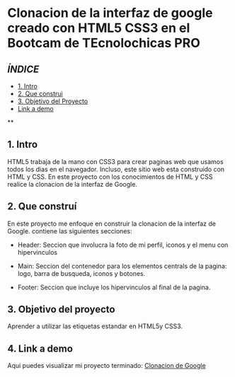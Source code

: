 # Clonacion de la interfaz de google creado con HTML5 CSS3 en el Bootcam de TEcnolochicas PRO


## *ÍNDICE*

* [1. Intro](https://github.com/Dmep09/Clonacion_google/blob/main/README.md#1-intro)
* [2. Que construi](https://github.com/Dmep09/Clonacion_google/blob/main/README.md#2-que-constru%C3%AD)
* [3. Objetivo del Proyecto](https://github.com/Dmep09/Clonacion_google/blob/main/README.md#3-objetivo-del-proyecto)
* [Link a demo](https://github.com/Dmep09/Clonacion_google/blob/main/README.md#4-link-a-demo)

**
## 1. Intro 
HTML5 trabaja de la mano con CSS3 para crear paginas web que usamos todos los dias en el navegador. Incluso, este sitio web esta construido con HTML y CSS. En este proyecto con los conocimientos de HTML y CSS realice la clonacion de la interfaz de Google. 


## 2. Que construí
En este proyecto me enfoque en construir la clonacion de la interfaz de Google. 
contiene las siguientes secciones: 

* Header: Seccion que involucra la foto de mi perfil, iconos y  el menu con hipervinculos

* Main: Seccion del contenedor para los elementos centrals de la pagina: logo, barra de busqueda, iconos y botones. 

* Footer: Seccion que incluye los hipervinculos al final de la pagina. 

## 3. Objetivo del proyecto 
Aprender a utilizar las etiquetas estandar en HTML5y CSS3.

## 4. Link a demo 
Aqui puedes visualizar mi proyecto terminado: [Clonacion de Google](#)
